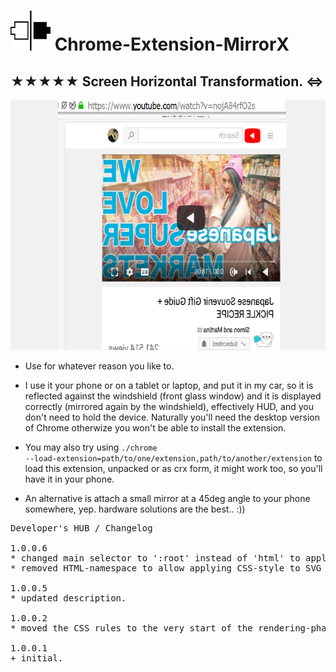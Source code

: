 <h1><img src="resources/icon.png" height="64" width="64"/> Chrome-Extension-MirrorX</h1>

<h2>★★★★★ Screen Horizontal Transformation. ⇔︎</h2>

<img height="400" width="640" src="resources/screenshot_1.png"/>

- Use for whatever reason you like to.

- I use it your phone or on a tablet or laptop, and put it in my car, so it is reflected against the windshield (front glass window) and it is displayed correctly (mirrored again by the windshield), effectively HUD, 
and you don't need to hold the device. Naturally you'll need the desktop version of Chrome otherwize you won't be able to install the extension.

- You may also try using <code>./chrome --load-extension=path/to/one/extension,path/to/another/extension</code> to load this extension, unpacked or as crx form, it might work too, so you'll have it in your phone.

- An alternative is attach a small mirror at a 45deg angle to your phone somewhere, yep. hardware solutions are the best.. :))

<pre>
Developer's HUB / Changelog

1.0.0.6
* changed main selector to ':root' instead of 'html' to apply to SVG containers as well.
* removed HTML-namespace to allow applying CSS-style to SVG as-well.

1.0.0.5
* updated description.

1.0.0.2
* moved the CSS rules to the very start of the rendering-phase instead of the 'onload'-phase.

1.0.0.1
+ initial.
</pre>

<!-- <a href="https://paypal.me/e1adkarak0"><img src="https://www.paypalobjects.com/webstatic/mktg/Logo/pp-logo-100px.png" alt="PayPal Donation"></a> -->